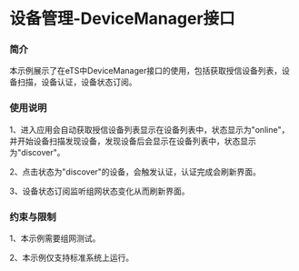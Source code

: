 # 设备管理-DeviceManager接口



### 简介

本示例展示了在eTS中DeviceManager接口的使用，包括获取授信设备列表，设备扫描，设备认证，设备状态订阅。

### 使用说明

1、进入应用会自动获取授信设备列表显示在设备列表中，状态显示为"online"，并开始设备扫描发现设备，发现设备后会显示在设备列表中，状态显示为"discover"。

2、点击状态为"discover"的设备，会触发认证，认证完成会刷新界面。

3、设备状态订阅监听组网状态变化从而刷新界面。

### 约束与限制

1、本示例需要组网测试。

2、本示例仅支持标准系统上运行。
